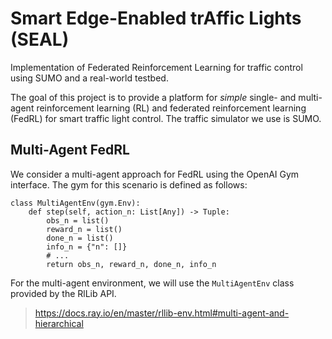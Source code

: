 # Smart Edge-Enabled trAffic Lights (SEAL)
Implementation of Federated Reinforcement Learning for traffic control using SUMO and a real-world testbed.

The goal of this project is to provide a platform for *simple* single- and multi-agent reinforcement learning (RL) and federated reinforcement learning (FedRL) for smart traffic light control. The traffic simulator we use is SUMO.

## Multi-Agent FedRL
We consider a multi-agent approach for FedRL using the OpenAI Gym interface. The gym for this scenario is defined as follows:
```
class MultiAgentEnv(gym.Env):
    def step(self, action_n: List[Any]) -> Tuple:
        obs_n = list()
        reward_n = list()
        done_n = list()
        info_n = {"n": []}
        # ...
        return obs_n, reward_n, done_n, info_n
```
For the multi-agent environment, we will use the `MultiAgentEnv` class provided by the RlLib API.
> https://docs.ray.io/en/master/rllib-env.html#multi-agent-and-hierarchical